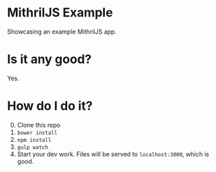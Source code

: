 # MithrilJS Example

Showcasing an example MithrilJS app.

# Is it any good?

Yes.

# How do I do it?

 0. Clone this repo
 1. `bower install`
 2. `npm install`
 3. `gulp watch`
 4. Start your dev work. Files will be served to `localhost:3000`, which is good.

